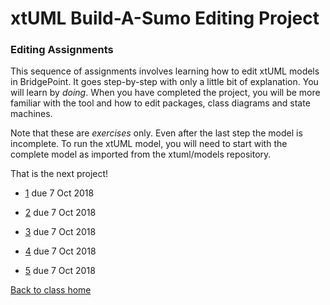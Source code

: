 # xtUML Build-A-Sumo Editing Project

### Editing Assignments

This sequence of assignments involves learning how to edit xtUML models
in BridgePoint.  It goes step-by-step with only a little bit of explanation.
You will learn by _doing_.  When you have completed the project, you will be
more familiar with the tool and how to edit packages, class diagrams and
state machines.

Note that these are _exercises_ only.  Even after the last step the model
is incomplete.  To run the xtUML model, you will need to start with the
complete model as imported from the xtuml/models repository.

That is the next project!

* [1](sumo_create1.html) due 7 Oct 2018

* [2](sumo_create2.html) due 7 Oct 2018

* [3](sumo_create3.html) due 7 Oct 2018

* [4](sumo_create3.html) due 7 Oct 2018

* [5](sumo_create3.html) due 7 Oct 2018


[Back to class home](../)  
